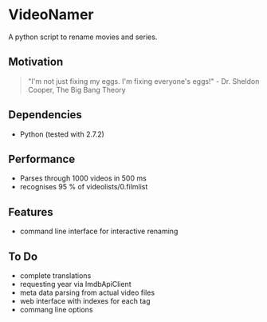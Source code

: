 VideoNamer
==========

A python script to rename movies and series.

Motivation
----------

> "I'm not just fixing my eggs. I'm fixing everyone's eggs!" - Dr. Sheldon Cooper, The Big Bang Theory

Dependencies
------------

- Python (tested with 2.7.2)

Performance
-----------

- Parses through 1000 videos in 500 ms
- recognises 95 % of videolists/0.filmlist

Features
--------

- command line interface for interactive renaming

To Do
-----

- complete translations
- requesting year via ImdbApiClient
- meta data parsing from actual video files
- web interface with indexes for each tag
- commang line options
